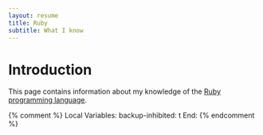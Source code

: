 ```yaml
---
layout: resume
title: Ruby
subtitle: What I know
---
```


# Introduction

This page contains information about my knowledge of the [Ruby programming language](https://www.ruby-lang.org/en/).


{% comment %}
Local Variables:
backup-inhibited: t
End:
{% endcomment %}
